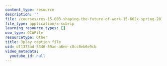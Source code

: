 ```yaml
---
content_type: resource
description: ''
file: /courses/res-15-003-shaping-the-future-of-work-15-662x-spring-2016/df1373ad334659aea6eec8cc0eb6e9cb_Gr_MZYzAWGI.vtt
file_type: application/x-subrip
learning_resource_types: []
ocw_type: OCWFile
resourcetype: Other
title: 3play caption file
uid: df1373ad-3346-59ae-a6ee-c8cc0eb6e9cb
video_metadata:
  youtube_id: null
---
```

